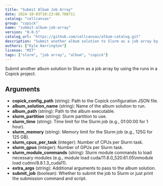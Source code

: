 ```yaml
---
title: "Submit Album Job Array"
date: 2024-10-03T10:23:08.708711
catalog: "cellcanvas"
group: "copick"
name: "submit-album-job-array"
version: "0.0.5"
catalog_url: "https://github.com/cellcanvas/album-catalog.git"
description: "Submit another album solution to Slurm as a job array by using the runs in a Copick project."
authors: ["Kyle Harrington"]
license: "MIT"
tags: ["slurm", "job array", "album", "copick"]
---
```


Submit another album solution to Slurm as a job array by using the runs in a Copick project.

## Arguments

- **copick_config_path** (string): Path to the Copick configuration JSON file.
- **album_solution_name** (string): Name of the album solution to run.
- **album_path** (string): Path to the album executable.
- **slurm_partition** (string): Slurm partition to use.
- **slurm_time** (string): Time limit for the Slurm job (e.g., 01:00:00 for 1 hour).
- **slurm_memory** (string): Memory limit for the Slurm job (e.g., 125G for 125 GB).
- **slurm_cpus_per_task** (integer): Number of CPUs per Slurm task.
- **slurm_gpus** (integer): Number of GPUs per Slurm task.
- **slurm_module_commands** (string): Slurm module commands to load necessary modules (e.g., module load cuda/11.8.0_520.61.05\nmodule load cudnn/8.8.1.3_cuda11).
- **extra_args** (string): Additional arguments to pass to the album solution.
- **submit_job** (boolean): Whether to submit the job to Slurm or just print the submission command and script.

